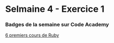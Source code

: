 <h1> Selmaine 4 - Exercice 1 </h1>

<h3> Badges de la semaine sur Code Academy </h3>
<a href="https://www.codecademy.com/fr/users/systemMaster85614/"> 6 premiers cours de Ruby </a>